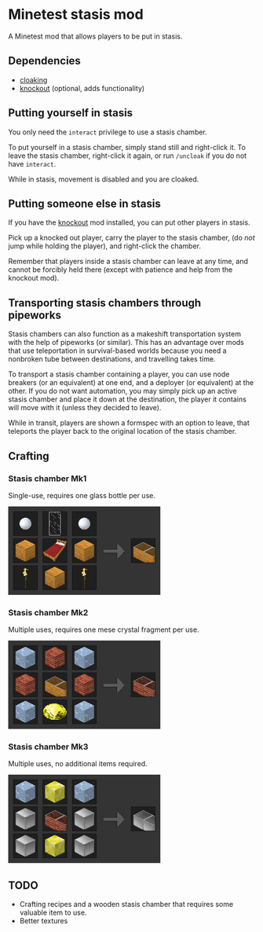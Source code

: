 # Minetest stasis mod

A Minetest mod that allows players to be put in stasis.

## Dependencies

- [cloaking](https://github.com/luk3yx/minetest-cloaking)
- [knockout](https://github.com/Billy-S/knockout) (optional, adds functionality)

## Putting yourself in stasis

You only need the `interact` privilege to use a stasis chamber.

To put yourself in a stasis chamber, simply stand still and right-click it.
  To leave the stasis chamber, right-click it again, or run `/uncloak` if you
  do not have `interact`.

While in stasis, movement is disabled and you are cloaked.

## Putting someone else in stasis

If you have the [knockout](https://github.com/Billy-S/knockout) mod installed,
  you can put other players in stasis.

Pick up a knocked out player, carry the player to the stasis chamber,
  (do *not* jump while holding the player), and right-click the chamber.

Remember that players inside a stasis chamber can leave at any time, and cannot
  be forcibly held there (except with patience and help from the knockout mod).

## Transporting stasis chambers through pipeworks

Stasis chambers can also function as a makeshift transportation system with the
  help of pipeworks (or similar). This has an advantage over mods that use
  teleportation in survival-based worlds because you need a nonbroken tube
  between destinations, and travelling takes time.

To transport a stasis chamber containing a player, you can use node breakers
  (or an equivalent) at one end, and a deployer (or equivalent) at the other.
  If you do not want automation, you may simply pick up an active stasis chamber
  and place it down at the destination, the player it contains will move with it
  (unless they decided to leave).

While in transit, players are shown a formspec with an option to leave, that
  teleports the player back to the original location of the stasis chamber.

## Crafting

### Stasis chamber Mk1

Single-use, requires one glass bottle per use.

![Crafting recipe](https://raw.githubusercontent.com/luk3yx/minetest-stasis/master/chamber%20mk1.png)

### Stasis chamber Mk2

Multiple uses, requires one mese crystal fragment per use.

![Crafting recipe](https://raw.githubusercontent.com/luk3yx/minetest-stasis/master/chamber%20mk2.png)

### Stasis chamber Mk3

Multiple uses, no additional items required.

![Crafting recipe](https://raw.githubusercontent.com/luk3yx/minetest-stasis/master/chamber%20mk3.png)

## TODO

- Crafting recipes and a wooden stasis chamber that requires some valuable item to use.
- Better textures
